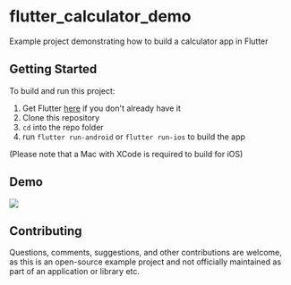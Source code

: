 # flutter_calculator_demo
Example project demonstrating how to build a calculator app in Flutter

## Getting Started
To build and run this project:

1. Get Flutter [here](https://flutter.dev) if you don't already have it
2. Clone this repository
3. `cd` into the repo folder
4. run `flutter run-android` or `flutter run-ios` to build the app

(Please note that a Mac with XCode is required to build for iOS)

## Demo

![](preview.gif)

## Contributing
Questions, comments, suggestions, and other contributions are welcome, as this is an open-source example project and not officially maintained as part of an application or library etc. 


